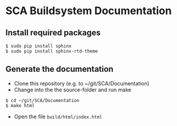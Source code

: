 # SCA Buildsystem Documentation

## Install required packages
```
$ sudo pip install sphinx
$ sudo pip install sphinx-rtd-theme
```

## Generate the documentation

* Clone this repository (e.g. to ~/git/SCA/Documentation)
* Change into the the source-folder and run make
```
$ cd ~/git/SCA/Documentation
$ make html
```

* Open the file `build/html/index.html`
